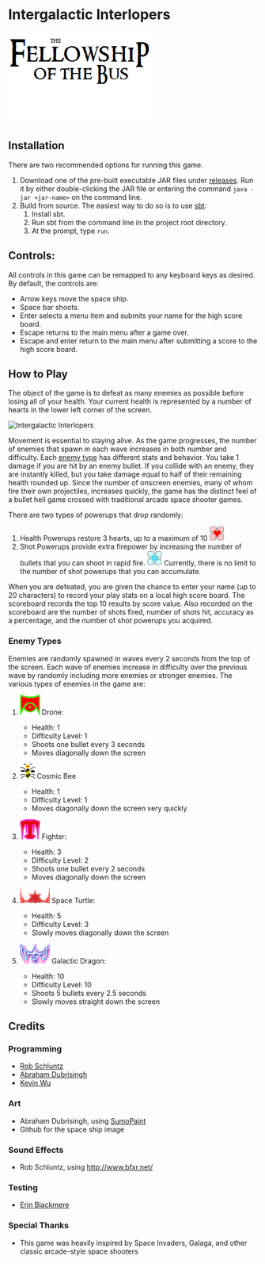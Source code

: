 # Intergalactic Interlopers

![Fellowship of the Bus][logo]

## Installation
There are two recommended options for running this game.

1. Download one of the pre-built executable JAR files under [releases]. Run it by either double-clicking the JAR file or entering the command `java -jar <jar-name>` on the command line.
2. Build from source. The easiest way to do so is to use [sbt]:
    1. Install sbt.
    2. Run sbt from the command line in the project root directory.
    3. At the prompt, type `run`.

## Controls:
All controls in this game can be remapped to any keyboard keys as desired. By default, the controls are:

* Arrow keys move the space ship.
* Space bar shoots.
* Enter selects a menu item and submits your name for the high score board.
* Escape returns to the main menu after a game over.
* Escape and enter return to the main menu after submitting a score to the high score board.

## How to Play
The object of the game is to defeat as many enemies as possible before losing all of your health. Your current health is represented by a number of hearts in the lower left corner of the screen.

![Intergalactic Interlopers][screenshot]

Movement is essential to staying alive. As the game progresses, the number of enemies that spawn in each wave increases in both number and difficulty. Each [enemy type](#enemy-types) has different stats and behavior. You take 1 damage if you are hit by an enemy bullet. If you collide with an enemy, they are instantly killed, but you take damage equal to half of their remaining health rounded up. Since the number of onscreen enemies, many of whom fire their own projectiles, increases quickly, the game has the distinct feel of a bullet hell game crossed with traditional arcade space shooter games.

There are two types of powerups that drop randomly:

1. Health Powerups restore 3 hearts, up to a maximum of 10 ![Health Powerup][health]
2. Shot Powerups provide extra firepower by increasing the number of bullets that you can shoot in rapid fire. ![Shot Powerup][shot] Currently, there is no limit to the number of shot powerups that you can accumulate.

When you are defeated, you are given the chance to enter your name (up to 20 characters) to record your play stats on a local high score board. The scoreboard records the top 10 results by score value. Also recorded on the scoreboard are the number of shots fired, number of shots hit, accuracy as a percentage, and the number of shot powerups you acquired.

### <a name="enemy-types"></a>Enemy Types

Enemies are randomly spawned in waves every 2 seconds from the top of the screen. Each wave of enemies increase in difficulty over the previous wave by randomly including more enemies or stronger enemies. The various types of enemies in the game are:

1. ![Drone][drone] Drone:
    * Health: 1
    * Difficulty Level: 1
    * Shoots one bullet every 3 seconds
    * Moves diagonally down the screen

2. ![Comic Bee][cosmic bee] Cosmic Bee
    * Health: 1
    * Difficulty Level: 1
    * Moves diagonally down the screen very quickly

3. ![Fighter][fighter] Fighter:
    * Health: 3
    * Difficulty Level: 2
    * Shoots one bullet every 2 seconds
    * Moves diagonally down the screen

4. ![Space Turtle][space turtle] Space Turtle:
    * Health: 5
    * Difficulty Level: 3
    * Slowly moves diagonally down the screen

5. ![Galactic Dragon][galactic dragon] Galactic Dragon:
    * Health: 10
    * Difficulty Level: 10
    * Shoots 5 bullets every 2.5 seconds
    * Slowly moves straight down the screen

## Credits

### Programming
* [Rob Schluntz]
* [Abraham Dubrisingh]
* [Kevin Wu]

### Art
* Abraham Dubrisingh, using [SumoPaint](https://www.sumopaint.com/)
* Github for the space ship image

### Sound Effects
* Rob Schluntz, using http://www.bfxr.net/

### Testing
* [Erin Blackmere]

### Special Thanks
* This game was heavily inspired by Space Invaders, Galaga, and other classic arcade-style space shooters

[Rob Schluntz]: https://github.com/saitou1024
[Abraham Dubrisingh]: https://github.com/Greatrabe
[Kevin Wu]: https://github.com/smashkevin
[Erin Blackmere]: https://github.com/erin2kb

[screenshot]: http://fellowship-of-the-bus.github.io/SpaceInvadersCoop/images/screenshot.png
[logo]: src/main/resources/img/FotB-Logo.png
[releases]: ./releases
[sbt]: http://www.scala-sbt.org/

[health]: src/main/resources/img/PowerHP.png
[shot]: src/main/resources/img/PowerShots.png

[cosmic bee]: src/main/resources/img/CosmicBee.png
[drone]: src/main/resources/img/Drone.png
[fighter]: src/main/resources/img/Fighter.png
[galactic dragon]: src/main/resources/img/GalacticDragon.png
[space turtle]: src/main/resources/img/SpaceTurtle.png
